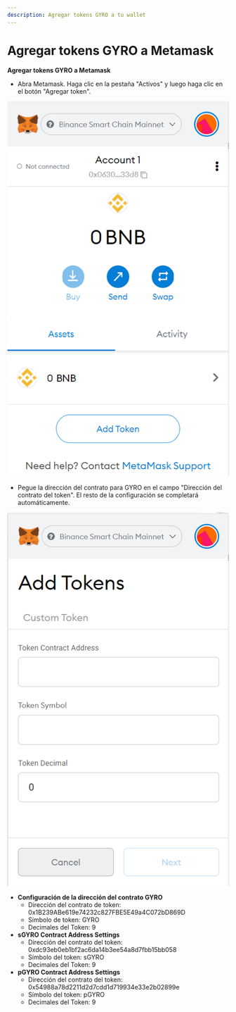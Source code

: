 ```yaml
---
description: Agregar tokens GYRO a tu wallet
---
```


# Agregar tokens GYRO a Metamask

**Agregar tokens GYRO a Metamask**

* Abra Metamask. Haga clic en la pestaña "Activos" y luego haga clic en el botón "Agregar token".

![](../.gitbook/assets/0.png)

* Pegue la dirección del contrato para GYRO en el campo "Dirección del contrato del token". El resto de la configuración se completará automáticamente.

![](<../.gitbook/assets/1 (2).png>)

* **Configuración de la dirección del contrato GYRO**
  * Dirección del contrato de token: 0x1B239ABe619e74232c827FBE5E49a4C072bD869D
  * Símbolo de token: GYRO
  * Decimales del Token: 9
* **sGYRO Contract Address Settings**
  * Dirección del contrato del token: 0xdc93eb0eb1bf2ac6da14b3ee54a8d7fbb15bb058
  * Símbolo del token: sGYRO
  * Decimales del Token: 9
* **pGYRO Contract Address Settings**
  * Dirección del contrato del token: 0x54988a78d2211d2d7cdd1d719934e33e2b02899e
  * Símbolo del token: pGYRO
  * Decimales del Token: 9
